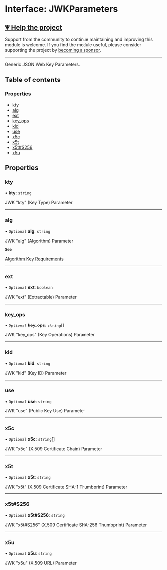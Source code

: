 # Interface: JWKParameters

## [💗 Help the project](https://github.com/sponsors/panva)

Support from the community to continue maintaining and improving this module is welcome. If you find the module useful, please consider supporting the project by [becoming a sponsor](https://github.com/sponsors/panva).

---

Generic JSON Web Key Parameters.

## Table of contents

### Properties

- [kty](types.JWKParameters.md#kty)
- [alg](types.JWKParameters.md#alg)
- [ext](types.JWKParameters.md#ext)
- [key\_ops](types.JWKParameters.md#key_ops)
- [kid](types.JWKParameters.md#kid)
- [use](types.JWKParameters.md#use)
- [x5c](types.JWKParameters.md#x5c)
- [x5t](types.JWKParameters.md#x5t)
- [x5t#S256](types.JWKParameters.md#x5t#s256)
- [x5u](types.JWKParameters.md#x5u)

## Properties

### kty

• **kty**: `string`

JWK "kty" (Key Type) Parameter

___

### alg

• `Optional` **alg**: `string`

JWK "alg" (Algorithm) Parameter

**`See`**

[Algorithm Key Requirements](https://github.com/panva/jose/issues/210)

___

### ext

• `Optional` **ext**: `boolean`

JWK "ext" (Extractable) Parameter

___

### key\_ops

• `Optional` **key\_ops**: `string`[]

JWK "key_ops" (Key Operations) Parameter

___

### kid

• `Optional` **kid**: `string`

JWK "kid" (Key ID) Parameter

___

### use

• `Optional` **use**: `string`

JWK "use" (Public Key Use) Parameter

___

### x5c

• `Optional` **x5c**: `string`[]

JWK "x5c" (X.509 Certificate Chain) Parameter

___

### x5t

• `Optional` **x5t**: `string`

JWK "x5t" (X.509 Certificate SHA-1 Thumbprint) Parameter

___

### x5t#S256

• `Optional` **x5t#S256**: `string`

JWK "x5t#S256" (X.509 Certificate SHA-256 Thumbprint) Parameter

___

### x5u

• `Optional` **x5u**: `string`

JWK "x5u" (X.509 URL) Parameter

